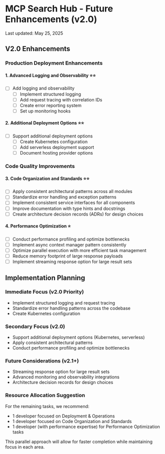 # MCP Search Hub - Future Enhancements (v2.0)

Last updated: May 25, 2025

## V2.0 Enhancements

### Production Deployment Enhancements

#### 1. Advanced Logging and Observability ⭐⭐

- [ ] Add logging and observability
  - [ ] Implement structured logging
  - [ ] Add request tracing with correlation IDs
  - [ ] Create error reporting system
  - [ ] Set up monitoring hooks

#### 2. Additional Deployment Options ⭐⭐

- [ ] Support additional deployment options
  - [ ] Create Kubernetes configuration
  - [ ] Add serverless deployment support
  - [ ] Document hosting provider options

### Code Quality Improvements

#### 3. Code Organization and Standards ⭐⭐

- [ ] Apply consistent architectural patterns across all modules
- [ ] Standardize error handling and exception patterns
- [ ] Implement consistent service interfaces for all components
- [ ] Improve documentation with type hints and docstrings
- [ ] Create architecture decision records (ADRs) for design choices

#### 4. Performance Optimization ⭐

- [ ] Conduct performance profiling and optimize bottlenecks
- [ ] Implement async context manager pattern consistently
- [ ] Optimize parallel execution with more efficient task management
- [ ] Reduce memory footprint of large response payloads
- [ ] Implement streaming response option for large result sets

## Implementation Planning

### Immediate Focus (v2.0 Priority)

- Implement structured logging and request tracing
- Standardize error handling patterns across the codebase
- Create Kubernetes configuration

### Secondary Focus (v2.0)

- Support additional deployment options (Kubernetes, serverless)
- Apply consistent architectural patterns
- Conduct performance profiling and optimize bottlenecks

### Future Considerations (v2.1+)

- Streaming response option for large result sets
- Advanced monitoring and observability integrations
- Architecture decision records for design choices

### Resource Allocation Suggestion

For the remaining tasks, we recommend:

- 1 developer focused on Deployment & Operations
- 1 developer focused on Code Organization and Standards
- 1 developer (with performance expertise) for Performance Optimization tasks

This parallel approach will allow for faster completion while maintaining focus in each area.